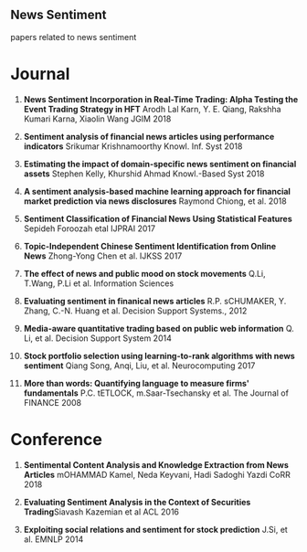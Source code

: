 ## News Sentiment
  papers related to news sentiment

# Journal
1. **News Sentiment Incorporation in Real-Time Trading: Alpha Testing the Event Trading Strategy in HFT** 	Arodh Lal Karn, Y. E. Qiang, Rakshha Kumari Karna, Xiaolin Wang JGIM 2018

1. **Sentiment analysis of financial news articles using performance indicators** 	Srikumar Krishnamoorthy  Knowl. Inf. Syst 2018

1. **Estimating the impact of domain-specific news sentiment on financial assets** Stephen Kelly, Khurshid Ahmad Knowl.-Based Syst 2018

1. **A sentiment analysis-based machine learning approach for financial market prediction via news disclosures** Raymond Chiong, et al. 2018

1. **Sentiment Classification of Financial News Using Statistical Features** Sepideh Foroozah etal IJPRAI 2017

1. **Topic-Independent Chinese Sentiment Identification from Online News** Zhong-Yong Chen et al. IJKSS 2017

1. **The effect of news and public mood on stock movements**  Q.Li, T.Wang, P.Li et al. Information Sciences

1. **Evaluating sentiment in finanical news articles** R.P. sCHUMAKER, Y. Zhang, C.-N. Huang et al. Decision Support Systems., 2012

1. **Media-aware quantitative trading based on public web information** Q. Li, et al. Decision Support System 2014

1. **Stock portfolio selection using learning-to-rank algorithms with news sentiment** Qiang Song, Anqi, Liu, et al. Neurocomputing 2017

1. **More than words: Quantifying language to measure firms' fundamentals** P.C. tETLOCK, m.Saar-Tsechansky et al. The Journal of FINANCE 2008

# Conference
1. **Sentimental Content Analysis and Knowledge Extraction from News Articles** mOHAMMAD Kamel, Neda Keyvani, Hadi Sadoghi Yazdi CoRR 2018

1. **Evaluating Sentiment Analysis in the Context of Securities Trading**Siavash Kazemian et al ACL 2016

1. **Exploiting social relations and sentiment for stock prediction** J.Si, et al. EMNLP 2014
